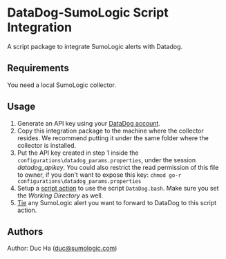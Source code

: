 DataDog-SumoLogic Script Integration
=====================================
A script package to integrate SumoLogic alerts with Datadog. 

Requirements
------------
You need a local SumoLogic collector.

Usage
-----
1. Generate an API key using your [DataDog account](https://app.datadoghq.com/account/settings#api).
2. Copy this integration package to the machine where the collector resides. We recommend putting it under the same folder where the collector is installed.
3. Put the API key created in step 1 inside the `configurations\datadog_params.properties`, under the session *datadog_apikey*. You could also restrict the read permission of this file to owner, if you don't want to expose this key:
	```chmod go-r configurations\datadog_params.properties```
4. Setup a [script action](https://service.sumologic.com/help/Default.htm#Collecting_from_a_Script_Action.htm?) to use the script `DataDog.bash`. Make sure you set the _Working Directory_ as well.
5. [Tie](https://service.sumologic.com/help/Default.htm#Collecting_from_a_Script_Action.htm?) any SumoLogic alert you want to forward to DataDog to this script action.


Authors
-------------------
Author:
        Duc Ha (duc@sumologic.com)

